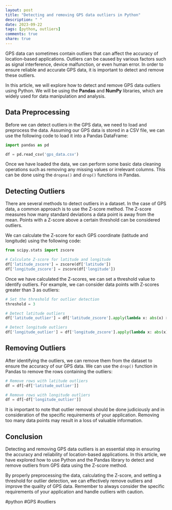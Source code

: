 ```yaml
---
layout: post
title: "Detecting and removing GPS data outliers in Python"
description: " "
date: 2023-09-22
tags: [python, outliers]
comments: true
share: true
---
```


GPS data can sometimes contain outliers that can affect the accuracy of location-based applications. Outliers can be caused by various factors such as signal interference, device malfunction, or even human error. In order to ensure reliable and accurate GPS data, it is important to detect and remove these outliers.

In this article, we will explore how to detect and remove GPS data outliers using Python. We will be using the **Pandas** and **NumPy** libraries, which are widely used for data manipulation and analysis.

## Data Preprocessing

Before we can detect outliers in the GPS data, we need to load and preprocess the data. Assuming our GPS data is stored in a CSV file, we can use the following code to load it into a Pandas DataFrame:

```python
import pandas as pd

df = pd.read_csv('gps_data.csv')
```

Once we have loaded the data, we can perform some basic data cleaning operations such as removing any missing values or irrelevant columns. This can be done using the `dropna()` and `drop()` functions in Pandas.

## Detecting Outliers

There are several methods to detect outliers in a dataset. In the case of GPS data, a common approach is to use the Z-score method. The Z-score measures how many standard deviations a data point is away from the mean. Points with a Z-score above a certain threshold can be considered outliers.

We can calculate the Z-score for each GPS coordinate (latitude and longitude) using the following code:

```python
from scipy.stats import zscore

# Calculate Z-score for latitude and longitude
df['latitude_zscore'] = zscore(df['latitude'])
df['longitude_zscore'] = zscore(df['longitude'])
```

Once we have calculated the Z-scores, we can set a threshold value to identify outliers. For example, we can consider data points with Z-scores greater than 3 as outliers:

```python
# Set the threshold for outlier detection
threshold = 3

# Detect latitude outliers
df['latitude_outlier'] = df['latitude_zscore'].apply(lambda x: abs(x) > threshold)

# Detect longitude outliers
df['longitude_outlier'] = df['longitude_zscore'].apply(lambda x: abs(x) > threshold)
```

## Removing Outliers

After identifying the outliers, we can remove them from the dataset to ensure the accuracy of our GPS data. We can use the `drop()` function in Pandas to remove the rows containing the outliers:

```python
# Remove rows with latitude outliers
df = df[~df['latitude_outlier']]

# Remove rows with longitude outliers
df = df[~df['longitude_outlier']]
```

It is important to note that outlier removal should be done judiciously and in consideration of the specific requirements of your application. Removing too many data points may result in a loss of valuable information.

## Conclusion

Detecting and removing GPS data outliers is an essential step in ensuring the accuracy and reliability of location-based applications. In this article, we have explored how to use Python and the Pandas library to detect and remove outliers from GPS data using the Z-score method.

By properly preprocessing the data, calculating the Z-score, and setting a threshold for outlier detection, we can effectively remove outliers and improve the quality of GPS data. Remember to always consider the specific requirements of your application and handle outliers with caution.

#python #GPS #outliers